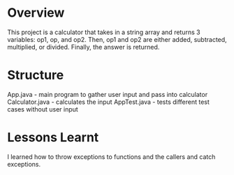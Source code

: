 # Overview

This project is a calculator that takes in a string array and returns 3 variables: op1, op, and op2. Then, op1 and op2 are either added, subtracted, multiplied, or divided. Finally, the answer is returned.

# Structure

App.java - main program to gather user input and pass into calculator 
Calculator.java - calculates the input
AppTest.java - tests different test cases without user input

# Lessons Learnt
I learned how to throw exceptions to functions and the callers and catch exceptions. 
